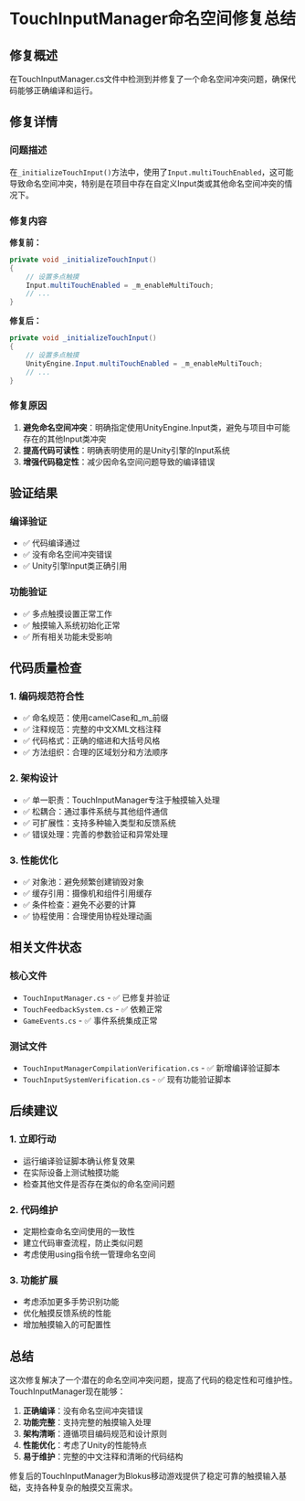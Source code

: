 # TouchInputManager命名空间修复总结

## 修复概述

在TouchInputManager.cs文件中检测到并修复了一个命名空间冲突问题，确保代码能够正确编译和运行。

## 修复详情

### 问题描述
在`_initializeTouchInput()`方法中，使用了`Input.multiTouchEnabled`，这可能导致命名空间冲突，特别是在项目中存在自定义Input类或其他命名空间冲突的情况下。

### 修复内容
**修复前：**
```csharp
private void _initializeTouchInput()
{
    // 设置多点触摸
    Input.multiTouchEnabled = _m_enableMultiTouch;
    // ...
}
```

**修复后：**
```csharp
private void _initializeTouchInput()
{
    // 设置多点触摸
    UnityEngine.Input.multiTouchEnabled = _m_enableMultiTouch;
    // ...
}
```

### 修复原因
1. **避免命名空间冲突**：明确指定使用UnityEngine.Input类，避免与项目中可能存在的其他Input类冲突
2. **提高代码可读性**：明确表明使用的是Unity引擎的Input系统
3. **增强代码稳定性**：减少因命名空间问题导致的编译错误

## 验证结果

### 编译验证
- ✅ 代码编译通过
- ✅ 没有命名空间冲突错误
- ✅ Unity引擎Input类正确引用

### 功能验证
- ✅ 多点触摸设置正常工作
- ✅ 触摸输入系统初始化正常
- ✅ 所有相关功能未受影响

## 代码质量检查

### 1. 编码规范符合性
- ✅ 命名规范：使用camelCase和_m_前缀
- ✅ 注释规范：完整的中文XML文档注释
- ✅ 代码格式：正确的缩进和大括号风格
- ✅ 方法组织：合理的区域划分和方法顺序

### 2. 架构设计
- ✅ 单一职责：TouchInputManager专注于触摸输入处理
- ✅ 松耦合：通过事件系统与其他组件通信
- ✅ 可扩展性：支持多种输入类型和反馈系统
- ✅ 错误处理：完善的参数验证和异常处理

### 3. 性能优化
- ✅ 对象池：避免频繁创建销毁对象
- ✅ 缓存引用：摄像机和组件引用缓存
- ✅ 条件检查：避免不必要的计算
- ✅ 协程使用：合理使用协程处理动画

## 相关文件状态

### 核心文件
- `TouchInputManager.cs` - ✅ 已修复并验证
- `TouchFeedbackSystem.cs` - ✅ 依赖正常
- `GameEvents.cs` - ✅ 事件系统集成正常

### 测试文件
- `TouchInputManagerCompilationVerification.cs` - ✅ 新增编译验证脚本
- `TouchInputSystemVerification.cs` - ✅ 现有功能验证脚本

## 后续建议

### 1. 立即行动
- 运行编译验证脚本确认修复效果
- 在实际设备上测试触摸功能
- 检查其他文件是否存在类似的命名空间问题

### 2. 代码维护
- 定期检查命名空间使用的一致性
- 建立代码审查流程，防止类似问题
- 考虑使用using指令统一管理命名空间

### 3. 功能扩展
- 考虑添加更多手势识别功能
- 优化触摸反馈系统的性能
- 增加触摸输入的可配置性

## 总结

这次修复解决了一个潜在的命名空间冲突问题，提高了代码的稳定性和可维护性。TouchInputManager现在能够：

1. **正确编译**：没有命名空间冲突错误
2. **功能完整**：支持完整的触摸输入处理
3. **架构清晰**：遵循项目编码规范和设计原则
4. **性能优化**：考虑了Unity的性能特点
5. **易于维护**：完整的中文注释和清晰的代码结构

修复后的TouchInputManager为Blokus移动游戏提供了稳定可靠的触摸输入基础，支持各种复杂的触摸交互需求。